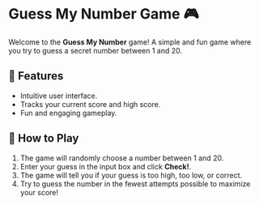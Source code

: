 # Guess My Number Game 🎮

Welcome to the **Guess My Number** game! A simple and fun game where you try to guess a secret number between 1 and 20.

## 🚀 Features
- Intuitive user interface.
- Tracks your current score and high score.
- Fun and engaging gameplay.

## 📝 How to Play
1. The game will randomly choose a number between 1 and 20.
2. Enter your guess in the input box and click **Check!**.
3. The game will tell you if your guess is too high, too low, or correct.
4. Try to guess the number in the fewest attempts possible to maximize your score!



